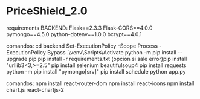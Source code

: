 # PriceShield_2.0

requirements BACKEND:
Flask==2.3.3
Flask-CORS==4.0.0
pymongo==4.5.0
python-dotenv==1.0.0
bcrypt==4.0.1

comandos:
cd backend
Set-ExecutionPolicy -Scope Process -ExecutionPolicy Bypass
.\venv\Scripts\Activate
python -m pip install --upgrade pip
pip install -r requirements.txt
(opcion si sale error)pip install "urllib3<3,>=2.5"
pip install selenium beautifulsoup4
pip install requests
python -m pip install "pymongo[srv]"
pip install schedule
python app.py

comandos:
npm install react-router-dom
npm install react-icons
npm install chart.js react-chartjs-2